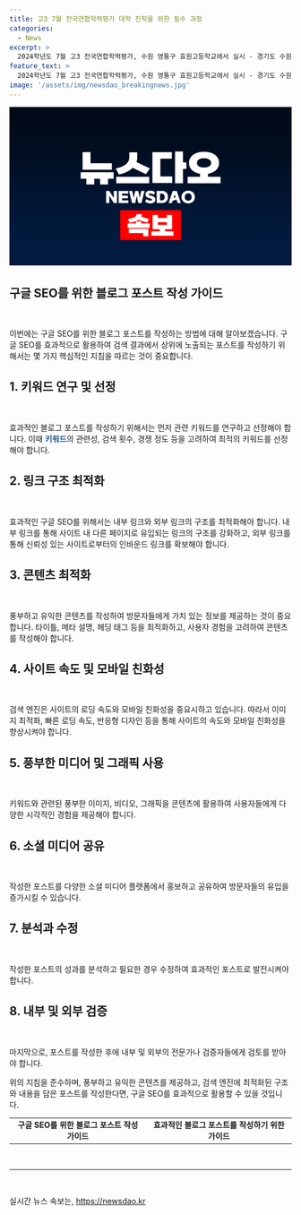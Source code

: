 ```yaml
---
title: 고3 7월 전국연합학력평가 대학 진학을 위한 필수 과정
categories:
  - News
excerpt: >
  2024학년도 7월 고3 전국연합학력평가, 수원 영통구 효원고등학교에서 실시 - 경기도 수원시에서 진행된 2024학년도 7월 고3 전국연합학력평가가 관심을 모으고 있다. 11일 오전에 효원고등학교에서 시험지가 배부되는 모습이 포착돼, 관련 소식에 이목이 집중되고 있다.
feature_text: >
  2024학년도 7월 고3 전국연합학력평가, 수원 영통구 효원고등학교에서 실시 - 경기도 수원시에서 진행된 2024학년도 7월 고3 전국연합학력평가가 관심을 모으고 있다. 11일 오전에 효원고등학교에서 시험지가 배부되는 모습이 포착돼, 관련 소식에 이목이 집중되고 있다.
image: '/assets/img/newsdao_breakingnews.jpg'
---
```


<p><img src="/assets/img/newsdao_breakingnews.jpg" alt="implanttips 속보" /></p>

<h2 data-ke-size="size26">구글 SEO를 위한 블로그 포스트 작성 가이드</h2>

<p data-ke-size="size16">&nbsp;</p>

<p>이번에는 구글 SEO를 위한 블로그 포스트를 작성하는 방법에 대해 알아보겠습니다. 구글 SEO를 효과적으로 활용하여 검색 결과에서 상위에 노출되는 포스트를 작성하기 위해서는 몇 가지 핵심적인 지침을 따르는 것이 중요합니다.</p>

<h2 data-ke-size="size24">1. 키워드 연구 및 선정</h2>

<p data-ke-size="size16">&nbsp;</p>

<p>효과적인 블로그 포스트를 작성하기 위해서는 먼저 관련 키워드를 연구하고 선정해야 합니다. 이때 <b><span style="color: #1a5490;">키워드</span></b>의 관련성, 검색 횟수, 경쟁 정도 등을 고려하여 최적의 키워드를 선정해야 합니다.</p>

<h2 data-ke-size="size24">2. 링크 구조 최적화</h2>

<p data-ke-size="size16">&nbsp;</p>

<p>효과적인 구글 SEO를 위해서는 내부 링크와 외부 링크의 구조를 최적화해야 합니다. 내부 링크를 통해 사이트 내 다른 페이지로 유입되는 링크의 구조를 강화하고, 외부 링크를 통해 신뢰성 있는 사이트로부터의 인바운드 링크를 확보해야 합니다.</p>

<h2 data-ke-size="size24">3. 콘텐츠 최적화</h2>

<p data-ke-size="size16">&nbsp;</p>

<p>풍부하고 유익한 콘텐츠를 작성하여 방문자들에게 가치 있는 정보를 제공하는 것이 중요합니다. 타이틀, 메타 설명, 헤딩 태그 등을 최적화하고, 사용자 경험을 고려하여 콘텐츠를 작성해야 합니다.</p>

<h2 data-ke-size="size24">4. 사이트 속도 및 모바일 친화성</h2>

<p data-ke-size="size16">&nbsp;</p>

<p>검색 엔진은 사이트의 로딩 속도와 모바일 친화성을 중요시하고 있습니다. 따라서 이미지 최적화, 빠른 로딩 속도, 반응형 디자인 등을 통해 사이트의 속도와 모바일 친화성을 향상시켜야 합니다.</p>

<h2 data-ke-size="size24">5. 풍부한 미디어 및 그래픽 사용</h2>

<p data-ke-size="size16">&nbsp;</p>

<p>키워드와 관련된 풍부한 이미지, 비디오, 그래픽을 콘텐츠에 활용하여 사용자들에게 다양한 시각적인 경험을 제공해야 합니다.</p>

<h2 data-ke-size="size24">6. 소셜 미디어 공유</h2>

<p data-ke-size="size16">&nbsp;</p>

<p>작성한 포스트를 다양한 소셜 미디어 플랫폼에서 홍보하고 공유하여 방문자들의 유입을 증가시킬 수 있습니다.</p>

<h2 data-ke-size="size24">7. 분석과 수정</h2>

<p data-ke-size="size16">&nbsp;</p>

<p>작성한 포스트의 성과를 분석하고 필요한 경우 수정하여 효과적인 포스트로 발전시켜야 합니다.</p>

<h2 data-ke-size="size24">8. 내부 및 외부 검증</h2>

<p data-ke-size="size16">&nbsp;</p>

<p>마지막으로, 포스트를 작성한 후에 내부 및 외부의 전문가나 검증자들에게 검토를 받아야 합니다.</p>

<p>위의 지침을 준수하며, 풍부하고 유익한 콘텐츠를 제공하고, 검색 엔진에 최적화된 구조와 내용을 담은 포스트를 작성한다면, 구글 SEO를 효과적으로 활용할 수 있을 것입니다.</p>

<table>
<tbody>
<tr>
<td style="text-align: center; height: 17px;"><b>구글 SEO를 위한 블로그 포스트 작성 가이드</b></td>
<td style="text-align: center; height: 17px;"><b>효과적인 블로그 포스트를 작성하기 위한 가이드</b></td>
</tr>
</tbody>
</table>

<p data-ke-size="size16">&nbsp;</p>

<hr>

<p data-ke-size="size16">&nbsp;</p>
실시간 뉴스 속보는, <a href="https://newsdao.kr" rel="dofollow">https://newsdao.kr</a>


